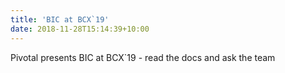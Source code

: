 ```yaml
---
title: 'BIC at BCX`19'
date: 2018-11-28T15:14:39+10:00
---
```


Pivotal presents BIC at BCX`19 - read the docs and ask the team
